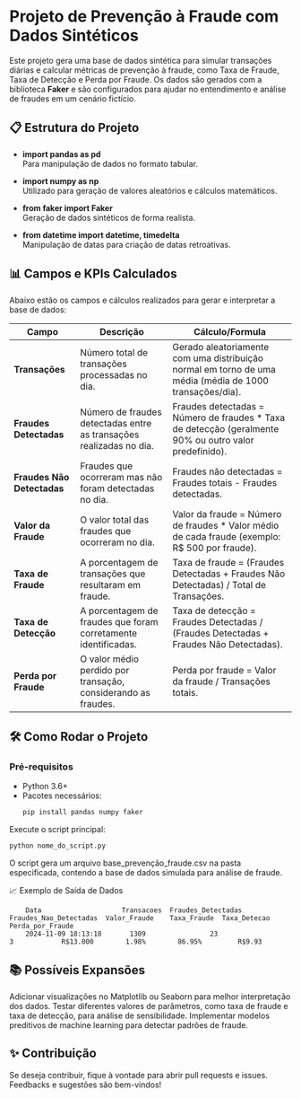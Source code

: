 # Projeto de Prevenção à Fraude com Dados Sintéticos

Este projeto gera uma base de dados sintética para simular transações diárias e calcular métricas de prevenção à fraude, como Taxa de Fraude, Taxa de Detecção e Perda por Fraude. Os dados são gerados com a biblioteca **Faker** e são configurados para ajudar no entendimento e análise de fraudes em um cenário fictício.

## 📋 Estrutura do Projeto

- **import pandas as pd**  
  Para manipulação de dados no formato tabular.
  
- **import numpy as np**  
  Utilizado para geração de valores aleatórios e cálculos matemáticos.

- **from faker import Faker**  
  Geração de dados sintéticos de forma realista.

- **from datetime import datetime, timedelta**  
  Manipulação de datas para criação de datas retroativas.

## 📊 Campos e KPIs Calculados

Abaixo estão os campos e cálculos realizados para gerar e interpretar a base de dados:

| **Campo**             | **Descrição**                                                                                                                                                             | **Cálculo/Formula**                                                                                                               |
|-----------------------|---------------------------------------------------------------------------------------------------------------------------------------------------------------------------|-----------------------------------------------------------------------------------------------------------------------------------|
| **Transações**         | Número total de transações processadas no dia.                                                                                                                              | Gerado aleatoriamente com uma distribuição normal em torno de uma média (média de 1000 transações/dia).                         |
| **Fraudes Detectadas** | Número de fraudes detectadas entre as transações realizadas no dia.                                                                                                        | Fraudes detectadas = Número de fraudes * Taxa de detecção (geralmente 90% ou outro valor predefinido).                           |
| **Fraudes Não Detectadas** | Fraudes que ocorreram mas não foram detectadas no dia.                                                                                                                  | Fraudes não detectadas = Fraudes totais - Fraudes detectadas.                                                                     |
| **Valor da Fraude**    | O valor total das fraudes que ocorreram no dia.                                                                                                                              | Valor da fraude = Número de fraudes * Valor médio de cada fraude (exemplo: R$ 500 por fraude).                                  |
| **Taxa de Fraude**     | A porcentagem de transações que resultaram em fraude.                                                                                                                      | Taxa de fraude = (Fraudes Detectadas + Fraudes Não Detectadas) / Total de Transações.                                            |
| **Taxa de Detecção**   | A porcentagem de fraudes que foram corretamente identificadas.                                                                                                            | Taxa de detecção = Fraudes Detectadas / (Fraudes Detectadas + Fraudes Não Detectadas).                                           |
| **Perda por Fraude**   | O valor médio perdido por transação, considerando as fraudes.                                                                                                              | Perda por fraude = Valor da fraude / Transações totais.                                                                            |

## 🛠️ Como Rodar o Projeto

### Pré-requisitos
- Python 3.6+
- Pacotes necessários:
  ```bash
  pip install pandas numpy faker
Execute o script principal: 
```bash
python nome_do_script.py
```
 O script gera um arquivo base_prevenção_fraude.csv na pasta especificada, contendo a base de dados simulada para análise de fraude.

 📈 Exemplo de Saída de Dados

 
        Data                    Transacoes  Fraudes_Detectadas  Fraudes_Nao_Detectadas  Valor_Fraude    Taxa_Fraude  Taxa_Detecao  Perda_por_Fraude
        2024-11-09 18:13:18       1309                23                       3            R$13.000        1.98%        86.95%         R$9.93


##  📚 Possíveis Expansões
Adicionar visualizações no Matplotlib ou Seaborn para melhor interpretação dos dados.
Testar diferentes valores de parâmetros, como taxa de fraude e taxa de detecção, para análise de sensibilidade.
Implementar modelos preditivos de machine learning para detectar padrões de fraude.

##  ✨ Contribuição
Se deseja contribuir, fique à vontade para abrir pull requests e issues. Feedbacks e sugestões são bem-vindos!
